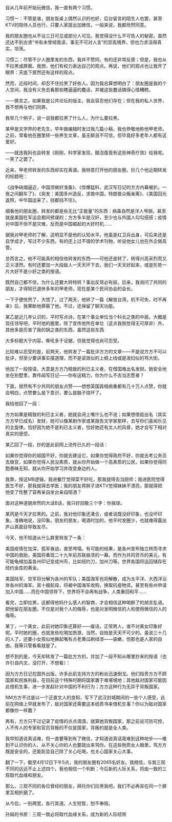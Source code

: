 自从几年前开始玩微信，我一直有两个习惯。

习惯一：不管是谁，朋友饭桌上偶然认识的也好，后台留言的陌生人也罢，甚至KTV的陪侍人员也行，只要人家提出加微信，一般来说，我都欣然同意。

我的朋友圈也从不设三日可见或部分人可见。我觉得没什么不可告人的秘密。虽然还达不到古贤“书有未曾经我读，事无不可对人言”的崇高境界，但也力求活得真实，坦荡。

习惯二：尽管不少人圈里发的东西，我并不赞同，有的还非常反感；但是，我也从不拉黑或屏蔽。我想，他们有权力表达自己的观点。再说，他们的观点也让我开了眼界：天底下居然还有这样的观点。

然而，近段时间，却忍不住拉黑了好些人。因为我总算想明白了：朋友圈是我的个人空间，我没有义务去看那些瞎逼逼的蠢话，并被这些蠢话搞得心情糟糕。

——换言之，如果我是公共论坛的版主，我会容忍他们存在；但在我的私人世界，我不想再与他们同屏。

我举几个例子，说一说我都拉黑了什么人，为什么要拉黑。

某甲是文学界的老先生，早年做编辑时发过我几篇小稿，我也恭敬地称他甲老师。之前，常看他在圈里转一些养生文章，虽无聊且不可信，但毕竟好多老年人都有这爱好。

——就连我妈也会转发《刚刚，科学家发现，醋泡蛋竟有这些神奇疗效》给我呢。一笑了之罢了。

近来，甲老师转发的东西却实在离谱。我特意打开他的朋友圈，抄几个他近期转发的标题吧：

《战争硝烟逼近，中国须做好准备》、《惊爆猛料，武汉写日记的方方内幕被扒，一夜之间翻车了》、《突发：美国多州造反，求救中国，特朗普众叛亲离》、《美国回光返照，中华国运来了，挡都挡不住》。

细看他的朋友圈，转发的都是些无比“正能量”的东西：病毒自然是洋人甩锅，甚至就是美国在军运会期间预谋的；方方多半是汉奸，至少也与外国人勾勾搭搭；疫情对中国不但不是灾难，反而是中国崛起的大好时机……

据我对甲老师的了解，这明显不是他的认知水平。他虽是红卫兵出身，可后来还是自学成才，写过不少东西，有的还上过不错的学术刊物，听说他女儿也在外企做高管。

总而言之，他不可能真的相信他转发的东西——可他还是转了，转得兴高采烈而又正义凛然。有时还要加一大段敌人一天天坏下去，我们一天天好起来，或是形势一片大好不是小好之类的按语。

既然自己都不信，为什么还要大转特转？事出反常必有妖。后来，我询问了共同的朋友，才得知已退休多年的甲老师，现在是某个民间协会的会长。

一下子便恍然了，大悟了。过了两天，他转了一篇《解放台湾，机不可失，时不再来》后，我果断地屏蔽了他。不过，还保留了聊天功能。

某乙是近几年认识的，平时写点诗，在某个事业单位当个科长之类的中层。大概是现任领导吧，平时他的圈里，除了宣传他所在单位（这点我倒觉得无可厚非）外，其他多是厉害了我的锅之类的东西，虽然这些东西

大多标题大于内容，嘶吼多于证据，但我觉得也尚可忍受。

比较难以忍受的是，前两天，他转发了一篇批评方方的文章——不是说方方不可以批评，但至少要讲事实摆道理，而不是梁效似的上纲上线或是泼妇似的骂大街。

他加了一段按语，大意是方方乃精致的利已主义者，在借国难出名发财。她安全地坐在别墅里，靠传闻写日记——你有这精力，你为什么不去当志愿者？

下面，居然有不少共同的朋友点赞——想想英国首相病重都有几十万人点赞，你就会明白，点赞要么是下意识，要么是脑子烧坏了。

我给他回了一段：

方方如果是精致的利已主义者，她就会闭上嘴什么也不说；如果想借疫出名（其实方方早已成名）发财，她可以像某剧作家或某报告文学家那样，去写你们喜闻乐见的主旋律。恰好因为她不是利已主义者，恰好她还有文人的风骨，她才会写下相对真实的感受。

某乙回了一段，抄的是此前网上流传已久的一段话：

如果你觉得你的祖国不好，你就去建设它，如果你觉得政府不好，你就去考公务员去做官，如果你觉得人民没素质，就从你开始做一个高素质的公民，如果你觉得同胞愚昧无知，就从你开始学习并改变身边的人。

我靠，按这MB逻辑，我进餐厅觉得菜不好吃，那我就得去当厨师；我进医院觉得医生不好，那我就得去学医；我的朋友蒋胖子进KTV觉得妹妹不漂亮，那就得把他变了性整了容再亲自坐台亲自陪酒？

面对这种道貌岸然的大话B话，我只好回敬三个字：你挨球。

某丙是今天才拉黑的。之前，我对他印象还凑合，或者说既没好印象，也没坏印象。准确地说，没印象。朋友的朋友，喝酒时加的，他平时发圈少，也就难得露出庐山真面目导致友尽。

今天，他不知道从什么群里转发了一条：

美国疫情在加深，孤军奋战，直至垮塌。有可能的结果，是各州宣布独立转而寻求中国的救助，美国将重现二十九年前苏联崩溃的一幕。而作为共同货币的美元，有可能龟缩加盖各州印记变成州币，比如纽约刀，加州刀等。世界各国将运回储存在纽约金库的黄金。

美国陆军、空军将分解为各州的军队；美国海军也将解散，成为太平洋、大西洋沿岸各州的海军。其十艘航母，将被中国海军收购，换取抗疫物资。甚至有些州申请加入中国……而在中国领导下，世界将不会再有战争，人类重回和平……

看完，立即拉黑，这都得他妈什么感人的智商，才会相信这种喝醉了的胡言乱语。把他留在朋友圈，不仅是对我个人的侮辱，也是对发明微信的人和使用微信的人的侮辱。

某丁，一个美女，此前对她印象还算好——废话，正常男人，谁不对美女印象好呢。平时她的圈，也就发些吃喝加旅游，当然，自拍是天天不可少的。虽说三十几的人了，还要小女孩似地撅起嘴有点老黄瓜刷绿漆——装嫩，但那也是人家的自由。我等只管看看就是了。

想不到的是，今天却转发了一篇批方方的，并加了一段不知从哪里抄来的按语（也许引自内文，没打开，不想看）：

因为方方日记在国外出版，许多此前支持方方的粉丝迅速倒戈。他们指责方方不顾国家和民族利益，在目前这个特殊时期将国家置于难堪境地；其他敌对国家可能因此借机生事，进一步发起针对中国的不利行为；方方这种行为无异于背叛国家。

NM方方不过是以一个正直文人的良知，写下了武汉封城期间的一些个人感受，此前在网络上早就发布了，敌对国家还需要这本纸质书来借机生事？你以为敌对国家都像你一样蠢？

再有，方方只不过记录了疫情的点点滴滴，就算她背叛国家，那之前说可防可控，人不传人的专家和官员背叛的不仅是国家，背叛的就是全人类。

我早知道说真话难，但一直要等到有了微信，才知道说真话竟难到这种地步——难到不认识你的人、从不关心你的人也要跳出来骂你。在这些物质女人眼里，骂方方既是安全的，还能彰显自己除了关心吃喝，也关心国家关心大事。

翻了一下，截至4月12日下午5点，我的朋友圈有2065名好友。我相信，与我三观不同的远远不止上述四个。我也相信一个判断：今后新的人际关系，将由一致的三观取代血缘和朋友。

那么，三观不同的各位曾经的朋友，拜托你们拉黑我吧。我们不必再呆在同一个屏里互相折磨了。

从今后，一别两宽，各行其道。人生短暂，恕不奉陪。

孙娟的书房｜三观一致必将取代血缘关系，成为新的人际纽带 
